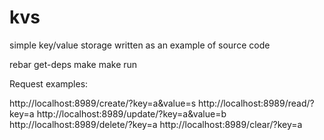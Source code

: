 # kvs

simple key/value storage written as an example of source code

rebar get-deps
make
make run

Request examples:

http://localhost:8989/create/?key=a&value=s
http://localhost:8989/read/?key=a
http://localhost:8989/update/?key=a&value=b
http://localhost:8989/delete/?key=a
http://localhost:8989/clear/?key=a

